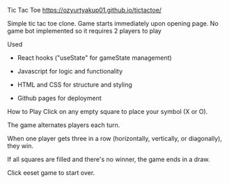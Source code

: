 Tic Tac Toe
https://ozyurtyakup01.github.io/tictactoe/


Simple tic tac toe clone. Game starts immediately upon opening page. No game bot implemented so it requires 2 players to play

Used 
- React hooks ("useState" for gameState management)

- Javascript for logic and functionality

- HTML and CSS for structure and styling

- Github pages for deployment

How to Play
Click on any empty square to place your symbol (X or O).

The game alternates players each turn.

When one player gets three in a row (horizontally, vertically, or diagonally), they win.

If all squares are filled and there's no winner, the game ends in a draw.

Click eeset game to start over.
